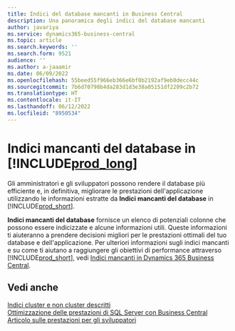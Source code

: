 ```yaml
---
title: Indici del database mancanti in Business Central
description: Una panoramica degli indici del database mancanti
author: javariya
ms.service: dynamics365-business-central
ms.topic: article
ms.search.keywords: ''
ms.search.form: 9521
audience: ''
ms.author: a-jaaamir
ms.date: 06/09/2022
ms.openlocfilehash: 55beed55f966eb366e6bf0b2192af9eb0decc44c
ms.sourcegitcommit: 7b6d70798b4da283d1d3e38a05151df2209c2b72
ms.translationtype: HT
ms.contentlocale: it-IT
ms.lasthandoff: 06/12/2022
ms.locfileid: "8950534"
---
```

# <a name="database-missing-indexes-in-prod_long"></a>Indici mancanti del database in [!INCLUDE[prod_long](includes/prod_long.md)]

Gli amministratori e gli sviluppatori possono rendere il database più efficiente e, in definitiva, migliorare le prestazioni dell'applicazione utilizzando le informazioni estratte da **Indici mancanti del database** in [!INCLUDE[prod_short](includes/prod_short.md)].

**Indici mancanti del database** fornisce un elenco di potenziali colonne che possono essere indicizzate e alcune informazioni utili. Queste informazioni ti aiuteranno a prendere decisioni migliori per le prestazioni ottimali del tuo database e dell'applicazione. Per ulteriori informazioni sugli indici mancanti e su come ti aiutano a raggiungere gli obiettivi di performance attraverso [!INCLUDE[prod_short](includes/prod_short.md)], vedi [Indici mancanti in Dynamics 365 Business Central](/dynamics365/business-central/dev-itpro/administration/database-missing-indexes).

## <a name="see-also"></a>Vedi anche

[Indici cluster e non cluster descritti](/sql/relational-databases/indexes/clustered-and-nonclustered-indexes-described)  
[Ottimizzazione delle prestazioni di SQL Server con Business Central](/dynamics365/business-central/dev-itpro/administration/optimize-sql-server-performance)  
[Articolo sulle prestazioni per gli sviluppatori](/dynamics365/business-central/dev-itpro/performance/performance-developer)  
